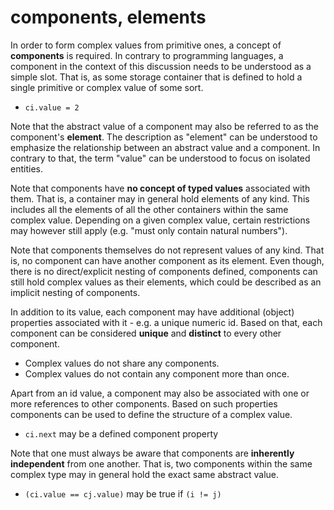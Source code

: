 
# components, elements

In order to form complex values from primitive ones, a concept of **components**
is required. In contrary to programming languages, a component in the context
of this discussion needs to be understood as a simple slot. That is, as some
storage container that is defined to hold a single primitive or complex value
of some sort.

* `ci.value = 2`

Note that the abstract value of a component may also be referred to as the
component's **element**. The description as "element" can be understood to
emphasize the relationship between an abstract value and a component. In
contrary to that, the term "value" can be understood to focus on isolated
entities.

Note that components have **no concept of typed values** associated with them.
That is, a container may in general hold elements of any kind. This includes
all the elements of all the other containers within the same complex value.
Depending on a given complex value, certain restrictions may however still
apply (e.g. "must only contain natural numbers").

Note that components themselves do not represent values of any kind. That is,
no component can have another component as its element. Even though, there is
no direct/explicit nesting of components defined, components can still hold
complex values as their elements, which could be described as an implicit
nesting of components.

In addition to its value, each component may have additional (object) properties
associated with it - e.g. a unique numeric id. Based on that, each component
can be considered **unique** and **distinct** to every other component.

* Complex values do not share any components.
* Complex values do not contain any component more than once.

Apart from an id value, a component may also be associated with one or more
references to other components. Based on such properties components can be
used to define the structure of a complex value.

* `ci.next` may be a defined component property

Note that one must always be aware that components are **inherently independent**
from one another. That is, two components within the same complex type may in
general hold the exact same abstract value.

* `(ci.value == cj.value)` may be true if `(i != j)`
